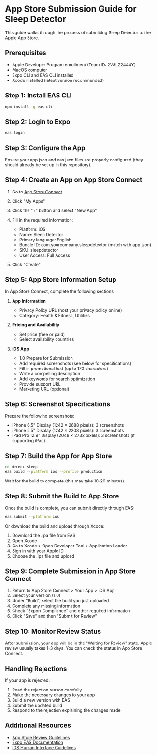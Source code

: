 # App Store Submission Guide for Sleep Detector

This guide walks through the process of submitting Sleep Detector to the Apple App Store.

## Prerequisites

- Apple Developer Program enrollment (Team ID: 2V8LZ2444Y)
- MacOS computer
- Expo CLI and EAS CLI installed
- Xcode installed (latest version recommended)

## Step 1: Install EAS CLI

```bash
npm install -g eas-cli
```

## Step 2: Login to Expo

```bash
eas login
```

## Step 3: Configure the App

Ensure your app.json and eas.json files are properly configured (they should already be set up in this repository).

## Step 4: Create an App on App Store Connect

1. Go to [App Store Connect](https://appstoreconnect.apple.com/)
2. Click "My Apps"
3. Click the "+" button and select "New App"
4. Fill in the required information:
   - Platform: iOS
   - Name: Sleep Detector
   - Primary language: English
   - Bundle ID: com.yourcompany.sleepdetector (match with app.json)
   - SKU: sleepdetector
   - User Access: Full Access

5. Click "Create"

## Step 5: App Store Information Setup

In App Store Connect, complete the following sections:

1. **App Information**
   - Privacy Policy URL (host your privacy policy online)
   - Category: Health & Fitness, Utilities
  
2. **Pricing and Availability**
   - Set price (free or paid)
   - Select availability countries

3. **iOS App**
   - 1.0 Prepare for Submission
   - Add required screenshots (see below for specifications)
   - Fill in promotional text (up to 170 characters)
   - Write a compelling description
   - Add keywords for search optimization
   - Provide support URL
   - Marketing URL (optional)
   
## Step 6: Screenshot Specifications

Prepare the following screenshots:
- iPhone 6.5" Display (1242 × 2688 pixels): 3 screenshots
- iPhone 5.5" Display (1242 × 2208 pixels): 3 screenshots
- iPad Pro 12.9" Display (2048 × 2732 pixels): 3 screenshots (if supporting iPad)

## Step 7: Build the App for App Store

```bash
cd detect-sleep
eas build --platform ios --profile production
```

Wait for the build to complete (this may take 10-20 minutes).

## Step 8: Submit the Build to App Store

Once the build is complete, you can submit directly through EAS:

```bash
eas submit --platform ios
```

Or download the build and upload through Xcode:

1. Download the .ipa file from EAS
2. Open Xcode
3. Go to Xcode > Open Developer Tool > Application Loader
4. Sign in with your Apple ID
5. Choose the .ipa file and upload

## Step 9: Complete Submission in App Store Connect

1. Return to App Store Connect > Your App > iOS App
2. Select your version (1.0)
3. Under "Build", select the build you just uploaded
4. Complete any missing information
5. Check "Export Compliance" and other required information
6. Click "Save" and then "Submit for Review"

## Step 10: Monitor Review Status

After submission, your app will be in the "Waiting for Review" state. Apple review usually takes 1-3 days. You can check the status in App Store Connect.

## Handling Rejections

If your app is rejected:
1. Read the rejection reason carefully
2. Make the necessary changes to your app
3. Build a new version with EAS
4. Submit the updated build
5. Respond to the rejection explaining the changes made

## Additional Resources

- [App Store Review Guidelines](https://developer.apple.com/app-store/review/guidelines/)
- [Expo EAS Documentation](https://docs.expo.dev/eas/)
- [iOS Human Interface Guidelines](https://developer.apple.com/design/human-interface-guidelines/) 